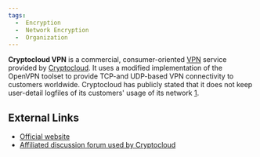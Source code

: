 ```yaml
---
tags:
  -  Encryption
  -  Network Encryption
  -  Organization
---
```

**Cryptocloud VPN** is a commercial, consumer-oriented
[VPN](vpn.md) service provided by
[Cryptocloud](cryptocloud.md). It uses a modified implementation
of the OpenVPN toolset to provide TCP-and UDP-based VPN connectivity to
customers worldwide. Cryptocloud has publicly stated that it does not
keep user-detail logfiles of its customers' usage of its network
[1](https://www.cryptocloud.com/privacypolicy.php).

## External Links

- [Official website](https://cryptocloud.net/)
- [Affiliated discussion forum used by
  Cryptocloud](http://www.cultureghost.org)